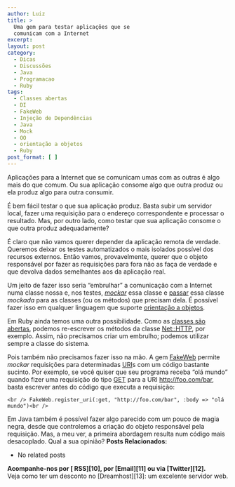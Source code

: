 ```yaml
---
author: Luiz
title: >
  Uma gem para testar aplicações que se
  comunicam com a Internet
excerpt:
layout: post
category:
  - Dicas
  - Discussões
  - Java
  - Programacao
  - Ruby
tags:
  - Classes abertas
  - DI
  - FakeWeb
  - Injeção de Dependências
  - Java
  - Mock
  - OO
  - orientação a objetos
  - Ruby
post_format: [ ]
---
```

Aplicações para a Internet que se comunicam umas com as outras é algo mais do que comum. Ou sua aplicação consome algo que outra produz ou ela produz algo para outra consumir.

É bem fácil testar o que sua aplicação produz. Basta subir um servidor local, fazer uma requisição para o endereço correspondente e processar o resultado. Mas, por outro lado, como testar que sua aplicação consome o que outra produz adequadamente?

É claro que não vamos querer depender da aplicação remota de verdade. Queremos deixar os testes automatizados o mais isolados possível dos recursos externos. Então vamos, provavelmente, querer que o objeto responsável por fazer as requisições para fora não as faça de verdade e que devolva dados semelhantes aos da aplicação real.

Um jeito de fazer isso seria “embrulhar” a comunicação com a Internet numa classe nossa e, nos testes, *[mockar][1]* essa classe e [passar][2] essa classe *mockada* para as classes (ou os métodos) que precisam dela. É possível fazer isso em qualquer linguagem que suporte [orientação a objetos][3].

Em Ruby ainda temos uma outra possibilidade. Como as [classes são abertas][4], podemos re-escrever os métodos da classe [Net::HTTP][5], por exemplo. Assim, não precisamos criar um embrulho; podemos utilizar sempre a classe do sistema.

Pois também não precisamos fazer isso na mão. A gem [FakeWeb][6] permite *mockar* requisições para determinadas [URI][7]s com um código bastante sucinto. Por exemplo, se você quiser que seu programa receba “olá mundo” quando fizer uma requisição do tipo [GET][8] para a URI http://foo.com/bar, basta escrever antes do código que executa a requisição:

`<br />
FakeWeb.register_uri(:get, "http://foo.com/bar", :body => "olá mundo")<br />
`

Em Java também é possível fazer algo parecido com um pouco de magia negra, desde que controlemos a criação do objeto responsável pela requisição. Mas, a meu ver, a primeira abordagem resulta num código mais desacoplado. Qual a sua opinião? 
**Posts Relacionados:** 
*   No related posts









**Acompanhe-nos por [ RSS][10], por [Email][11] ou via [Twitter][12].**  
Veja como ter um desconto no [Dreamhost][13]: um excelente servidor web.

 [1]: http://pt.wikipedia.org/wiki/Mock_Object
 [2]: http://pt.wikipedia.org/wiki/Inje%C3%A7%C3%A3o_de_depend%C3%AAncia
 [3]: http://pt.wikipedia.org/wiki/Orienta%C3%A7%C3%A3o_a_objetos
 [4]: http://andersonleiteblog.wordpress.com/2010/02/09/metaprogramacao-ruby-object-model/
 [5]: http://ruby-doc.org/core/classes/Net/HTTP.html
 [6]: http://fakeweb.rubyforge.org/
 [7]: http://pt.wikipedia.org/wiki/URI
 [8]: http://pt.wikipedia.org/wiki/Hypertext_Transfer_Protocol#M.C3.A9todos
 [9]: https://twitter.com/share




